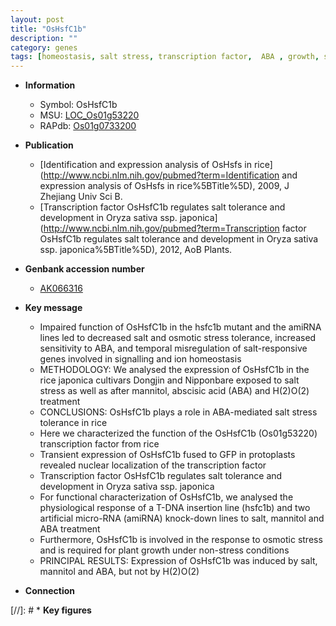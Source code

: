 ```yaml
---
layout: post
title: "OsHsfC1b"
description: ""
category: genes
tags: [homeostasis, salt stress, transcription factor,  ABA , growth, salt, salt tolerance]
---
```


* **Information**  
    + Symbol: OsHsfC1b  
    + MSU: [LOC_Os01g53220](http://rice.uga.edu/cgi-bin/ORF_infopage.cgi?orf=LOC_Os01g53220)  
    + RAPdb: [Os01g0733200](https://rapdb.dna.affrc.go.jp/locus/?name=Os01g0733200)  

* **Publication**  
    + [Identification and expression analysis of OsHsfs in rice](http://www.ncbi.nlm.nih.gov/pubmed?term=Identification and expression analysis of OsHsfs in rice%5BTitle%5D), 2009, J Zhejiang Univ Sci B.
    + [Transcription factor OsHsfC1b regulates salt tolerance and development in Oryza sativa ssp. japonica](http://www.ncbi.nlm.nih.gov/pubmed?term=Transcription factor OsHsfC1b regulates salt tolerance and development in Oryza sativa ssp. japonica%5BTitle%5D), 2012, AoB Plants.

* **Genbank accession number**  
    + [AK066316](http://www.ncbi.nlm.nih.gov/nuccore/AK066316)

* **Key message**  
    + Impaired function of OsHsfC1b in the hsfc1b mutant and the amiRNA lines led to decreased salt and osmotic stress tolerance, increased sensitivity to ABA, and temporal misregulation of salt-responsive genes involved in signalling and ion homeostasis
    + METHODOLOGY: We analysed the expression of OsHsfC1b in the rice japonica cultivars Dongjin and Nipponbare exposed to salt stress as well as after mannitol, abscisic acid (ABA) and H(2)O(2) treatment
    + CONCLUSIONS: OsHsfC1b plays a role in ABA-mediated salt stress tolerance in rice
    + Here we characterized the function of the OsHsfC1b (Os01g53220) transcription factor from rice
    + Transient expression of OsHsfC1b fused to GFP in protoplasts revealed nuclear localization of the transcription factor
    + Transcription factor OsHsfC1b regulates salt tolerance and development in Oryza sativa ssp. japonica
    + For functional characterization of OsHsfC1b, we analysed the physiological response of a T-DNA insertion line (hsfc1b) and two artificial micro-RNA (amiRNA) knock-down lines to salt, mannitol and ABA treatment
    + Furthermore, OsHsfC1b is involved in the response to osmotic stress and is required for plant growth under non-stress conditions
    + PRINCIPAL RESULTS: Expression of OsHsfC1b was induced by salt, mannitol and ABA, but not by H(2)O(2)

* **Connection**  

[//]: # * **Key figures**  


